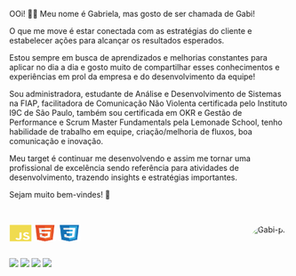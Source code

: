 OOi! 🙋‍♀️
Meu nome é Gabriela, mas gosto de ser chamada de Gabi! 

O que me move é estar conectada com as estratégias do cliente e estabelecer ações para alcançar os resultados esperados. 

Estou sempre em busca de aprendizados e melhorias constantes para aplicar no dia a dia e gosto muito de compartilhar esses conhecimentos e experiências em prol da empresa e do desenvolvimento da equipe! 

Sou administradora, estudante de Análise e Desenvolvimento de Sistemas na FIAP, facilitadora de Comunicação Não Violenta certificada pelo Instituto I9C de São Paulo, também sou certificada em OKR e Gestão de Performance e Scrum Master Fundamentals pela Lemonade School, tenho habilidade de trabalho em equipe, criação/melhoria de fluxos, boa comunicação e inovação.

Meu target é continuar me desenvolvendo e assim me tornar uma profissional de excelência sendo referência para atividades de desenvolvimento, trazendo insights e estratégias importantes.

Sejam muito bem-vindes! 🥰

##

  <div style="display: inline_block"><br>
  <img align="center" alt="Gabi-Js" height="30" width="40" src="https://raw.githubusercontent.com/devicons/devicon/master/icons/javascript/javascript-plain.svg">
  <img align="center" alt="Gabi-HTML" height="30" width="40" src="https://raw.githubusercontent.com/devicons/devicon/master/icons/html5/html5-original.svg">
  <img align="center" alt="Gabi-CSS" height="30" width="40" src="https://raw.githubusercontent.com/devicons/devicon/master/icons/css3/css3-original.svg">
  <img align="right" alt="Gabi-pic" height="150" src="https://share-cdn.picrew.me/shareImg/org/202111/338224_zRSwL9Os.png" style="border-radius:50px">
  </div>
  
##

  <div>
  <a href="https://instagram.com/gabrielagitzel" target="_blank"><img src="https://img.shields.io/badge/-Instagram-%23E4405F?style=for-the-badge&logo=instagram&logoColor=white" target="_blank"></a>
  <a href = "mailto:gabriela@gabrielagitzel.com"><img src="https://img.shields.io/badge/-Gmail-%23333?style=for-the-badge&logo=gmail&logoColor=white" target="_blank"></a>
  <a href="https://www.linkedin.com/in/gabrielagitzel/" target="_blank"><img src="https://img.shields.io/badge/-LinkedIn-%230077B5?style=for-the-badge&logo=linkedin&logoColor=white" target="_blank"></a>
  <a href="https://api.whatsapp.com/send?phone=5519987024640" target="_blank"><img src="https://img.shields.io/badge/WhatsApp-25D366?style=for-the-badge&logo=whatsapp&logoColor=white" target="_blank"></a>
  </div>








